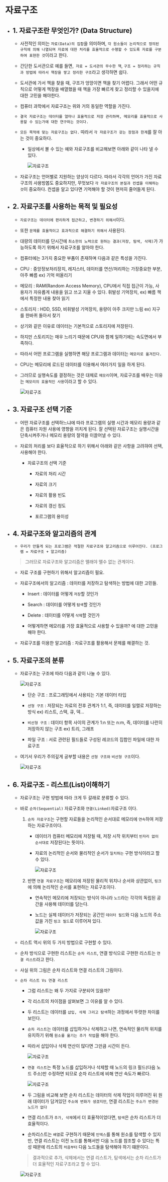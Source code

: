 # 자료구조

- ## 1. 자료구조란 무엇인가? (Data Structure)

  - 사전적인 의미는 `자료(Data)의 집합`을 의미하며, `각 원소들이 논리적으로 정의된 규칙에 의해 나열되며 자료에 대한 처리를 효율적으로 수행할 수 있도록 자료를 구분하여 표현한 것`이라고 한다.

  - 간단한 도서관으로 예를 들면,` 자료 = 도서관의 무수한 책`, `구조 = 정리하는 규칙과 방법에 따라서 책장을 쌓고 정리한 구조`라고 생각하면 쉽다.

  - 도서관에 가서 책을 찾을 때, 구조가 엉망이면 책을 찾기 어렵다. 그래서 어떤 규칙으로 어떻게 책장을 배열했을 때 책을 가장 빠르게 찾고 정리할 수 있을지에 대한 고민을 해야한다.

  - 컴퓨터 과학에서 자료구조는 위와 거의 동일한 역할을 가진다.

  - `결국 자료구조는 데이터를 얼마나 효율적으로 저장 관리하며, 메모리를 효율적으로 사용할 수 있는가에 대한 연구하는 것이다.`

  - `모든 목적에 맞는 자료구조는 없다.` 따라서 `각 자료구조가 갖는 장점과 한계`를 잘 아는 것이 중요하다.

    - 일상에서 볼 수 있는 예와 자료구조를 비교해보면 아래와 같이 나타 낼 수 있다.

      ![자료구조](/image/자료구조2.png)

  - 자료구조는 언어별로 지원하는 양상이 다르다. 따라서 각각의 언어가 가진 자료구조의 사용방봅도 중요하지만, 무엇보다 `각 자료구조의 본질과 컨셉을 이해하는 것`이 중요하다. 컨셉을 알고 있다면 기억해야 할 것이 현저히 줄어들게 된다.

- ## 2. 자료구조를 사용하는 목적 및 필요성

  - `자료구조는 데이터에 편리하게 접근하고, 변경하기 위해서`이다.

  - 또한 `문제를 효율적이고 효과적으로 해결하기 위해서` 사용된다.

  - 대량의 데이터를 단시간에 `최소한의 노력으로 원하는 결과(저장, 탐색, 삭제)`가 가능하도록 하기 위해서 자료구조를 알아야 한다.

  - 컴퓨터에는 3가지 중요한 부품이 존재하며 다음과 같은 특성을 가진다.

  - CPU : 중앙정보처리장치, 레지스터, 데이터를 연산/처리하는 가장중요한 부분, 아주 빠름 ex) 기억 떠올리기

  - 메모리 : RAM(Random Access Memory), CPU에서 직접 접근이 가능, 사용자가 자유롭게 내용을 읽고 쓰고 지울 수 있다. 휘발성 기억장치, ex) 빠름 책에서 특정한 내용 찾아 읽기

  - 스토리지 : HDD, SSD, 비휘발성 기억장치, 용량이 아주 크지만 느림 ex) 지구를 한바퀴 돌아서 찾기

  - 상기와 같은 이유로 데이터는 기본적으로 스토리지에 저장된다.

  - 하지만 스토리지는 매우 느리기 때문에 CPU와 함께 일하기에는 속도면에서 부족하다.

  - 따라서 어떤 프로그램을 실행하면 해당 프로그램과 데이터는 `메모리로 옮겨진다.`

  - CPU는 메모리에 로드된 데이터를 이용해서 여러가지 일을 하게 된다.

  - 그러므로 실행속도를 결정하는 것은 대체로 `메모리`이며, 자료구조를 배우는 이유는 `메모리의 효율적인 사용`이라고 할 수 있다.

    ![자료구조](/image/자료구조.png)

- ## 3. 자료구조 선택 기준

  - 어떤 자료구조를 선택하느냐에 따라 프로그램의 실행 시간과 메모리 용량과 같은 컴퓨터 자원 사용에 영향을 끼치게 된다. 잘 선택된 자료구조는 실행시간을 단축시켜주거나 메모리 용량의 절약을 이끌어낼 수 있다.

  - 자료의 처리를 보다 효율적으로 하기 위해서 아래와 같은 사항을 고려햐여 선택, 사용해야 한다.

    - 자료구조의 선택 기준

      - 자료의 처리 시간

      - 자료의 크기

      - 자료의 활용 빈도

      - 자료의 갱신 정도

      - 포르그램의 용이성

- ## 4. 자료구조와 알고리즘의 관계

  - `우리가 만들게 되는 프로그램은 적절한 자료구조와 알고리즘으로 이루어진다. (프로그램 = 자료구조 + 알고리즘)`

  > 그러므로 자료구조와 알고리즘은 뗄래야 뗄수 없는 관계이다.

  - 자료 구조를 구현하기 위해서 알고리즘이 필요.

  - 자료구조에서의 알고리즘 : 데이터를 저장하고 탐색하는 방법에 대한 고민들.

    - Insert : 데이터를 어떻게 `저장`할 것인가

    - Search : 데이터를 어떻게 `탐색`할 것인가

    - Delete : 데이터를 어떻게 `삭제`할 것인가

    - 어떻게하면 메모리를 가장 효율적으로 사용할 수 있을까? 에 대한 고민을 해야 한다.

  - 자료구조를 이용한 알고리즘 : 자료구조를 활용해서 문제를 해결하는 것.

- ## 5. 자료구조의 분류

  - 자료구조는 구조에 따라 다음과 같이 나눌 수 있다.

    ![자료구조](/image/자료구조3.png)

    - 단순 구조 : 프로그래밍에서 사용되는 기본 데이터 타입

    - `선형 구조` : 저장되는 자료의 전후 관계가 1:1, 즉, 데이터를 일렬로 저장하는 방식 ex) 리스트, 스택, 큐, 덱...

    - `비선형 구조` : 데이터 항목 사이의 관계가 1:n 또는 n:m, 즉, 데이터를 나란히 저장하지 않는 구조 ex) 트리, 그래프

    - 파일 구조 : 서로 관련된 필드들로 구성된 레코드의 집합인 파일에 대한 자료구조

  - 여기서 우리가 주의깊게 공부할 내용은 `선형 구조와` `비선형 구조`이다.

    ![자료구조](/image/자료구조4.png)

- ## 6. 자료구조 - 리스트(List)이해하기

  - 자료구조는 구현 방법에 따라 크게 두 갈래로 분류할 수 있다.

  - 바로 `순차(Sequential)` 자료구조와 `연결(Linked)`자료구조 이다.

    1.  `순차 자료구조`는 구현할 자료들을 논리적인 순서대로 메모리에 `연속`하여 저장하는 자료구조이다.

        - 데이터가 컴퓨터 메모리에 저장될 때, 저장 시작 위치부터 `빈자리 없이 순서대로` 저장된다는 뜻이다.

        - 자료의 논리적인 순서와 물리적인 순서가 `일치하는` 구현 방식이라고 할 수 있다.

          ![자료구조](/image/자료구조5.png)

    2.  반면 `연결 자료구조`는 메모리에 저장된 물리적 위치나 순서와 상관없이, `링크`에 의해 논리적인 순서를 표현하는 자료구조이다.

        - 연속적인 메모리에 저장되는 방식이 아니라 `노드`라는 각각의 독립된 공간을 사용해 데이터를 담는다.

        - 노드는 실제 데이터가 저장되는 공간인 `데이터 필드`와 다음 노드의 주소 값을 가진 `링크 필드`로 이루어져 있다.

          ![자료구조](/image/자료구조6.png)

  - 리스트 역시 위의 두 가지 방법으로 구현할 수 있다.

  - 순차 방식으로 구현한 리스트는 `순차 리스트`, 연결 방식으로 구현한 리스트는 `연결 리스트`라고 한다.

  - 사실 위의 그림은 순차 리스트와 연결 리스트의 그림이다.

  - `순차 리스트 Vs 연결 리스트`

    - 그럼 리스트는 왜 두 가지로 구분되어 있을까?

    - 각 리스트의 차이점을 살펴보면 그 이유를 알 수 있다.

    - 두 리스트는 데이터를 `삽입, 삭제 그리고 탐색`하는 과정에서 뚜렷한 차이를 보인다.

    - `순차 리스트`는 데이터를 삽입하거나 삭제하고 나면, 연속적인 물리적 위치를 유지하기 위해 `원소를 옮기는 추가 작업`을 해야 한다.

    - 따라서 삽입이나 삭제 연산이 많다면 그만큼 시간이 든다.

      ![자료구조](/image/자료구조7.png)

    - `연결 리스트`는 특정 노드를 삽입하거나 삭제할 때 노드의 링크 필드(다음 노드 주소)만 수정하면 되므로 순차 리스트에 비해 연산 속도가 빠르다.

      ![자료구조](/image/자료구조8.png)

    - 두 그림을 비교해 보면 순차 리스트는 데이터의 삭제 작업이 이루어진 뒤 원래 데이터가 담겨있던 `주소에 변화가 생겼지만`, 연결 리스트는 `주소가 변경된 노드가 없다`

    - 연결 리스트가 `추가, 삭제`에서 더 효율적이었다면, `탐색`은 순차 리스트가 더 효율적이다.

    - 순차리스트는 `배열`로 구현하기 때문에 `인덱스`를 통해 원소를 탐색할 수 있지만, 연결 리스트는 이전 노드를 통해서만 다음 노드를 참조할 수 있다는 특성 때문에 리스트의 `처음부터` 다음 노드들을 탐색해야 하기 떄문이다.

    > 결과적으로 추가, 삭제에서는 연결 리스트가, 탐색에서는 순차 리스트가 더 효율적인 자료구조라고 할 수 있다.

    ![자료구조](/image/자료구조9.png)
